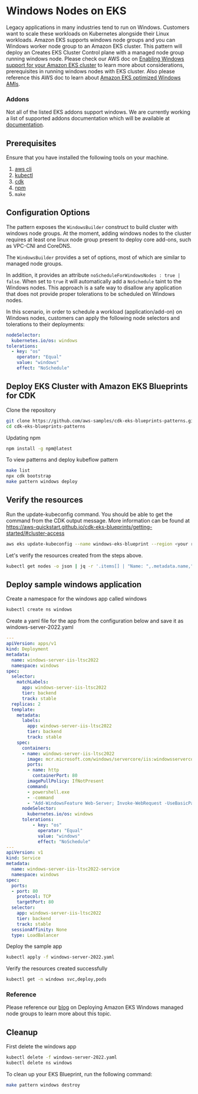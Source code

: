 # Windows Nodes on EKS

Legacy applications in many industries tend to run on Windows. Customers want to scale these workloads on Kubernetes alongside their Linux workloads. Amazon EKS supports windows node groups and you can Windows worker node group to an Amazon EKS cluster. This pattern will deploy an Creates EKS Cluster Control plane with a managed node group running windows node. Please check our AWS doc on [Enabling Windows support for your Amazon EKS cluster](https://docs.aws.amazon.com/eks/latest/userguide/windows-support.html) to learn more about considerations, prerequisites in running windows nodes with EKS cluster. Also please reference this AWS doc to learn about [Amazon EKS optimized Windows AMIs](https://docs.aws.amazon.com/eks/latest/userguide/eks-optimized-windows-ami.html).

### Addons
Not all of the listed EKS addons support windows. We are currently working a list of supported addons documentation which will be available at [documentation](https://github.com/aws-quickstart/cdk-eks-blueprints/blob/main/docs/addons/index.md).

## Prerequisites

Ensure that you have installed the following tools on your machine.

1. [aws cli](https://docs.aws.amazon.com/cli/latest/userguide/install-cliv2.html)
2. [kubectl](https://Kubernetes.io/docs/tasks/tools/)
3. [cdk](https://docs.aws.amazon.com/cdk/v2/guide/getting_started.html#getting_started_install)
4. [npm](https://docs.npmjs.com/cli/v8/commands/npm-install)
5. `make`

## Configuration Options

The pattern exposes the `WindowsBuilder` construct to build cluster with windows node groups. At the moment, adding windows nodes to the cluster requires at least one linux node group present to deploy core add-ons, such as VPC-CNI and CoreDNS. 

The `WindowsBuilder` provides a set of options, most of which are similar to managed node groups. 

In addition, it provides an attribute `noScheduleForWindowsNodes : true | false`. When set to `true` it will automatically add a `NoSchedule` taint to the Windows nodes. This approach is a safe way to disallow any application that does not provide proper tolerations to be scheduled on Windows nodes. 

In this scenario, in order to schedule a workload (application/add-on) on Windows nodes, customers can apply the following node selectors and tolerations to their deployments:

```yaml
nodeSelector:
  kubernetes.io/os: windows
tolerations:
  - key: "os"
    operator: "Equal"
    value: "windows"
    effect: "NoSchedule"
```

## Deploy EKS Cluster with Amazon EKS Blueprints for CDK

Clone the repository

```sh
git clone https://github.com/aws-samples/cdk-eks-blueprints-patterns.git
cd cdk-eks-blueprints-patterns
```

Updating npm

```sh
npm install -g npm@latest
```

To view patterns and deploy kubeflow pattern

```sh
make list
npx cdk bootstrap
make pattern windows deploy
```

## Verify the resources

Run the update-kubeconfig command. You should be able to get the command from the CDK output message. More information can be found at https://aws-quickstart.github.io/cdk-eks-blueprints/getting-started/#cluster-access

```sh
aws eks update-kubeconfig --name windows-eks-blueprint --region <your region> --role-arn arn:aws:iam::xxxxxxxxx:role/windows-construct-bluepr-windowsconstructbluepri-1OZNO42GH3OCB
```

Let's verify the resources created from the steps above.

```sh
kubectl get nodes -o json | jq -r '.items[] | "Name: ",.metadata.name,"\nInstance Type: ",.metadata.labels."beta.kubernetes.io/instance-type","\nOS Type: ",.metadata.labels."beta.kubernetes.io/os","\n"' # Output shows Windows and Linux Nodes
```

## Deploy sample windows application

Create a namespace for the windows app called windows

```sh
kubectl create ns windows
```

Create a yaml file for the app from the configuration below and save it as windows-server-2022.yaml

```yaml
---
apiVersion: apps/v1
kind: Deployment
metadata:
  name: windows-server-iis-ltsc2022
  namespace: windows
spec:
  selector:
    matchLabels:
      app: windows-server-iis-ltsc2022
      tier: backend
      track: stable
  replicas: 2
  template:
    metadata:
      labels:
        app: windows-server-iis-ltsc2022
        tier: backend
        track: stable
    spec:
      containers:
      - name: windows-server-iis-ltsc2022
        image: mcr.microsoft.com/windows/servercore/iis:windowsservercore-ltsc2022
        ports:
        - name: http
          containerPort: 80
        imagePullPolicy: IfNotPresent
        command:
        - powershell.exe
        - -command
        - "Add-WindowsFeature Web-Server; Invoke-WebRequest -UseBasicParsing -Uri 'https://dotnetbinaries.blob.core.windows.net/servicemonitor/2.0.1.6/ServiceMonitor.exe' -OutFile 'C:\\ServiceMonitor.exe'; echo '<html><body><br/><br/><H1>Our first pods running on Windows managed node groups! Powered by Windows Server LTSC 2022.<H1></body><html>' > C:\\inetpub\\wwwroot\\iisstart.htm; C:\\ServiceMonitor.exe 'w3svc'; "
      nodeSelector:
        kubernetes.io/os: windows
      tolerations:
          - key: "os"
            operator: "Equal"
            value: "windows"
            effect: "NoSchedule"
---
apiVersion: v1
kind: Service
metadata:
  name: windows-server-iis-ltsc2022-service
  namespace: windows
spec:
  ports:
  - port: 80
    protocol: TCP
    targetPort: 80
  selector:
    app: windows-server-iis-ltsc2022
    tier: backend
    track: stable
  sessionAffinity: None
  type: LoadBalancer
```

Deploy the sample app

```sh
kubectl apply -f windows-server-2022.yaml
```

Verify the resources created successfully

```sh
kubectl get -n windows svc,deploy,pods
```

### Reference

Please reference our [blog](https://aws.amazon.com/blogs/containers/deploying-amazon-eks-windows-managed-node-groups/#:~:text=2.-,Deploy%20a%20sample%20application,-Now%20that%20ourhttps://aws.amazon.com/blogs/containers/deploying-amazon-eks-windows-managed-node-groups/#:~:text=2.-,Deploy%20a%20sample%20application,-Now%20that%20our) on Deploying Amazon EKS Windows managed node groups to learn more about this topic.


## Cleanup

First delete the windows app

```sh
kubectl delete -f windows-server-2022.yaml
kubectl delete ns windows
```

To clean up your EKS Blueprint, run the following command:

```sh
make pattern windows destroy
```
